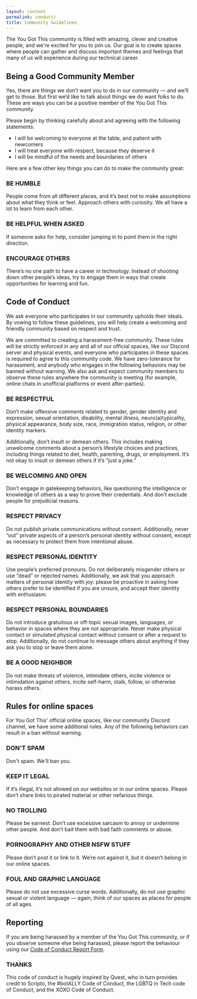 ```yaml
---
layout: content
permalink: conduct/
title: Community Guidelines
---
```


The You Got This community is filled with amazing, clever and creative people, and we're excited for you to join us. Our goal is to create spaces where people can gather and discuss important themes and feelings that many of us will experience during our technical career.

## Being a Good Community Member

Yes, there are things we don’t want you to do in our community — and we’ll get to those. But first we’d like to talk about things we do want folks to do. These are ways you can be a positive member of the You Got This community.

Please begin by thinking carefully about and agreeing with the following statements:

- I will be welcoming to everyone at the table, and patient with newcomers
- I will treat everyone with respect, because they deserve it
- I will be mindful of the needs and boundaries of others

Here are a few other key things you can do to make the community great:

### BE HUMBLE
People come from all different places, and it’s best not to make assumptions about what they think or feel. Approach others with curiosity. We all have a lot to learn from each other.

### BE HELPFUL WHEN ASKED
If someone asks for help, consider jumping in to point them in the right direction.

### ENCOURAGE OTHERS
There’s no one path to have a career in technology. Instead of shooting down other people’s ideas, try to engage them in ways that create opportunities for learning and fun.

## Code of Conduct

We ask everyone who participates in our community upholds their ideals. By vowing to follow these guidelines, you will help create a welcoming and friendly community based on respect and trust.

We are committed to creating a harassment-free community. These rules will be strictly enforced in any and all of our official spaces, like our Discord server and physical events, and everyone who participates in these spaces is required to agree to this community code. We have zero-tolerance for harassment, and anybody who engages in the following behaviors may be banned without warning. We also ask and expect community members to observe these rules anywhere the community is meeting (for example, online chats in unofficial platforms or event after-parties).

### BE RESPECTFUL
Don’t make offensive comments related to gender, gender identity and expression, sexual orientation, disability, mental illness, neuro(a)typicality, physical appearance, body size, race, immigration status, religion, or other identity markers.

Additionally, don’t insult or demean others. This includes making unwelcome comments about a person’s lifestyle choices and practices, including things related to diet, health, parenting, drugs, or employment. It’s not okay to insult or demean others if it’s “just a joke.”

### BE WELCOMING AND OPEN
Don’t engage in gatekeeping behaviors, like questioning the intelligence or knowledge of others as a way to prove their credentials. And don’t exclude people for prejudicial reasons.

### RESPECT PRIVACY
Do not publish private communications without consent. Additionally, never “out” private aspects of a person’s personal identity without consent, except as necessary to protect them from intentional abuse.

### RESPECT PERSONAL IDENTITY
Use people’s preferred pronouns. Do not deliberately misgender others or use “dead” or rejected names. Additionally, we ask that you approach matters of personal identity with joy: please be proactive in asking how others prefer to be identified if you are unsure, and accept their identity with enthusiasm.

### RESPECT PERSONAL BOUNDARIES
Do not introduce gratuitous or off-topic sexual images, languages, or behavior in spaces where they are not appropriate. Never make physical contact or simulated physical contact without consent or after a request to stop. Additionally, do not continue to message others about anything if they ask you to stop or leave them alone.

### BE A GOOD NEIGHBOR
Do not make threats of violence, intimidate others, incite violence or intimidation against others, incite self-harm, stalk, follow, or otherwise harass others.

## Rules for online spaces
For You Got This' official online spaces, like our community Discord channel, we have some additional rules. Any of the following behaviors can result in a ban without warning.

### DON'T SPAM
Don't spam. We'll ban you.

### KEEP IT LEGAL
If it’s illegal, it’s not allowed on our websites or in our online spaces. Please don’t share links to pirated material or other nefarious things.

### NO TROLLING
Please be earnest. Don’t use excessive sarcasm to annoy or undermine other people. And don’t bait them with bad faith comments or abuse.

### PORNOGRAPHY AND OTHER NSFW STUFF
Please don’t post it or link to it. We’re not against it, but it doesn’t belong in our online spaces.

### FOUL AND GRAPHIC LANGUAGE
Please do not use excessive curse words. Additionally, do not use graphic sexual or violent language — again, think of our spaces as places for people of all ages.

## Reporting

If you are being harassed by a member of the You Got This community, or if you observe someone else being harassed, please report the behaviour using our [Code of Conduct Report Form](/report).

### THANKS
This code of conduct is hugely inspired by Quest, who in turn provides credit to Scripto, the #botALLY Code of Conduct, the LGBTQ in Tech code of Conduct, and the XOXO Code of Conduct.